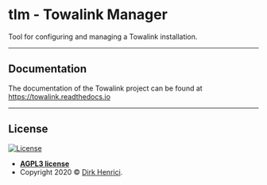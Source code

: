 # tlm - Towalink Manager

Tool for configuring and managing a Towalink installation.

---

## Documentation

The documentation of the Towalink project can be found at https://towalink.readthedocs.io

---

## License

[![License](http://img.shields.io/:license-agpl3-blue.svg?style=flat-square)](https://opensource.org/licenses/AGPL-3.0)

- **[AGPL3 license](https://opensource.org/licenses/AGPL-3.0)**
- Copyright 2020 © <a href="https://www.towalink.net" target="_blank">Dirk Henrici</a>.
